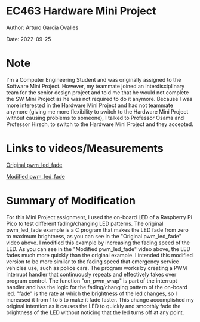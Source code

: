 # EC463 Hardware Mini Project

Author: Arturo Garcia Ovalles

Date: 2022-09-25

# Note

I'm a Computer Engineering Student and was originally assigned to the Software Mini Project. However, my teammate joined an interdisciplinary team for the senior design project and told me that he would not complete the SW Mini Project as he was not required to do it anymore. Because I was more interested in the Hardware Mini Project and had not teammate anymore (giving me more flexibility to switch to the Hardware Mini Project without causing problems to someone), I talked to Professor Osama and Professor Hirsch, to switch to the Hardware Mini Project and they accepted.

# Links to videos/Measurements

[Original pwm_led_fade](https://drive.google.com/file/d/1v74u9RG3M5If4X5D9nLIFN0iqOnSByY6/view?usp=sharing)

[Modified pwm_led_fade](https://drive.google.com/file/d/1v-A0Ty6Lvikz6CxTGcLnwk57-stu7fSE/view?usp=sharing)

# Summary of Modification

For this Mini Project assignment, I used the on-board LED of a Raspberry Pi Pico to test different fading/changing LED patterns. The original pwm_led_fade example is a C program that makes the LED fade from zero to maximum brightness, as you can see in the "Original pwm_led_fade" video above. I modified this example by increasing the fading speed of the LED. As you can see in the "Modified pwm_led_fade" video above, the LED fades much more quickly than the original example. I intended this modified version to be more similar to the fading speed that emergency service vehicles use, such as police cars. The program works by creating a PWM interrupt handler that continuously repeats and effectively takes over program control. The function "on_pwm_wrap" is part of the interrupt handler and has the logic for the fading/changing pattern of the on-board led. "fade" is the rate at which the brightness of the led changes, so I increased it from 1 to 5 to make it fade faster. This change accomplished my original intention as it causes the LED to quickly and smoothly fade the brightness of the LED without noticing that the led turns off at any point.